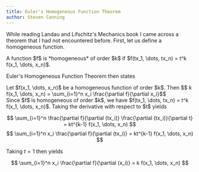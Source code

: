 ```yaml
---
title: Euler's Homogeneous Function Theorem
author: Steven Canning
---
```


While reading Landau and Lifschitz's Mechanics book I came across a theorem that I had not encountered before.
First, let us define a homogeneous function.

<div class="definition">
A function $f$ is *homogeneous* of order $k$ if $f(tx_1, \dots, tx_n) = t^k f(x_1, \dots, x_n)$.
</div>

Euler's Homogeneous Function Theorem then states
<div class="theorem">
Let $f(x_1, \dots, x_n)$ be a homogeneous function of order $k$. Then
$$ k f(x_1, \dots, x_n) = \sum_{i=1}^n x_i \frac{\partial f}{\partial x_i}$$
</div>

<div class="proof">
Since $f$ is homogeneous of order $k$, we have $f(tx_1, \dots, tx_n) = t^k f(x_1, \dots, x_n)$.
Taking the derivative with respect to $t$ yields

$$ \sum_{i=1}^n \frac{\partial f}{\partial (tx_i)} \frac{\partial (tx_i)}{\partial t}  = kt^{k-1} f(x_1, \dots, x_n) $$
$$ \sum_{i=1}^n x_i \frac{\partial f}{\partial (tx_i)} = kt^{k-1} f(x_1, \dots, x_n) $$

Taking $t=1$ then yields

$$ \sum_{i=1}^n x_i \frac{\partial f}{\partial (x_i)} = k f(x_1, \dots, x_n) $$
</div>
